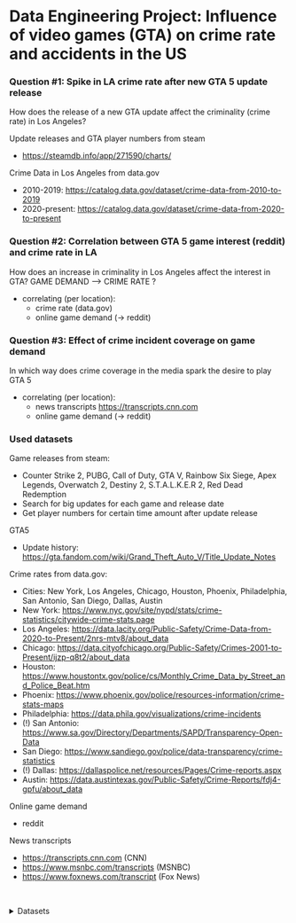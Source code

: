# Data Engineering Project: Influence of video games (GTA) on crime rate and accidents in the US

### Question #1: Spike in LA crime rate after new GTA 5 update release
How does the release of a new GTA update affect the criminality (crime rate) in Los Angeles?

Update releases and GTA player numbers from steam
* https://steamdb.info/app/271590/charts/

Crime Data in Los Angeles from data.gov
* 2010-2019: https://catalog.data.gov/dataset/crime-data-from-2010-to-2019
* 2020-present: https://catalog.data.gov/dataset/crime-data-from-2020-to-present

### Question #2: Correlation between GTA 5 game interest (reddit) and crime rate in LA
How does an increase in criminality in Los Angeles affect the interest in GTA?
GAME DEMAND --> CRIME RATE ?
* correlating (per location):
  * crime rate (data.gov)
  * online game demand (-> reddit)

### Question #3: Effect of crime incident coverage on game demand
In which way does crime coverage in the media spark the desire to play GTA 5
* correlating (per location):
  * news transcripts https://transcripts.cnn.com
  * online game demand (-> reddit)


### Used datasets
Game releases from steam:
- Counter Strike 2, PUBG, Call of Duty, GTA V, Rainbow Six Siege, Apex Legends, Overwatch 2, Destiny 2, S.T.A.L.K.E.R 2, Red Dead Redemption
- Search for big updates for each game and release date
- Get player numbers for certain time amount after update release

GTA5
- Update history: https://gta.fandom.com/wiki/Grand_Theft_Auto_V/Title_Update_Notes

Crime rates from data.gov:
- Cities: New York, Los Angeles, Chicago, Houston, Phoenix, Philadelphia, San Antonio, San Diego, Dallas, Austin
- New York: https://www.nyc.gov/site/nypd/stats/crime-statistics/citywide-crime-stats.page
- Los Angeles: https://data.lacity.org/Public-Safety/Crime-Data-from-2020-to-Present/2nrs-mtv8/about_data
- Chicago: https://data.cityofchicago.org/Public-Safety/Crimes-2001-to-Present/ijzp-q8t2/about_data
- Houston: https://www.houstontx.gov/police/cs/Monthly_Crime_Data_by_Street_and_Police_Beat.htm
- Phoenix: https://www.phoenix.gov/police/resources-information/crime-stats-maps
- Philadelphia: https://data.phila.gov/visualizations/crime-incidents
- (!) San Antonio: https://www.sa.gov/Directory/Departments/SAPD/Transparency-Open-Data
- San Diego: https://www.sandiego.gov/police/data-transparency/crime-statistics
- (!) Dallas: https://dallaspolice.net/resources/Pages/Crime-reports.aspx
- Austin: https://data.austintexas.gov/Public-Safety/Crime-Reports/fdj4-gpfu/about_data

Online game demand
* reddit

News transcripts
* https://transcripts.cnn.com (CNN)
* https://www.msnbc.com/transcripts (MSNBC)
* https://www.foxnews.com/transcript (Fox News)



&nbsp;
&nbsp;

<details>

<summary>Datasets</summary>


#### Datapool A: Datasets for real-life events in the US (or different countries)
- ⁠Crime Rate Los Angeles, 2020-present: https://catalog.data.gov/dataset/crime-data-from-2020-to-present
- ⁠New York City: Motor Vehicle Collisions Crashes: https://catalog.data.gov/dataset/motor-vehicle-collisions-crashes
- New York City: NYPD Arrest Data (Year to Date): https://catalog.data.gov/dataset/nypd-arrest-data-year-to-date
- ⁠All US crime datasets: https://catalog.data.gov/dataset/?q=crime&sort=views_recent+desc&ext_location=&ext_bbox=&ext_prev_extent=
- France, Crimes et délits enregistrés par les services de gendarmerie et de police depuis 2012: https://www.data.gouv.fr/fr/datasets/crimes-et-delits-enregistres-par-les-services-de-gendarmerie-et-de-police-depuis-2012/
- ⁠All crime datasets by the German government: https://www.govdata.de/suche?q=Kriminalit%C3%A4t
- https://transcripts.cnn.com
- https://dataverse.harvard.edu/dataset.xhtml?persistentId=doi:10.7910/DVN/ISDPJU
- https://github.com/notnews/cnn_transcripts?tab=readme-ov-file
- reddit
- Mass shootings: Mass shootings googlen


#### Datapool B: Datasets for Game stats (e.g on steam, stats such as current player count)
- ⁠PC Video Games Steam Charts: https://steamdb.info/charts/
- GTA 5 Historical Player Data: https://steamdb.info/app/271590/charts/
- Counter Strike Historical Player Data: https://steamdb.info/app/730/charts/
- ⁠Collection of datasets or APIs for video games: https://github.com/leomaurodesenv/game-datasets
- ⁠Video Game Sales: https://www.kaggle.com/datasets/gregorut/videogamesales
- ⁠Video Game Synopsis: https://www.kaggle.com/datasets/maso0dahmed/video-games-data
- ⁠Wikipedia, list of best selling and their release date: https://en.wikipedia.org/wiki/List_of_best-selling_video_games
- ⁠Video Game Rating by ESRB: https://www.kaggle.com/datasets/imohtn/video-games-rating-by-esrb
- Video game and aggression data: https://rdrr.io/github/profandyfield/discovr/man/video_games.html

Final Datasets (for Games A,B,C...):
- current player count
- age restriction


</details>
